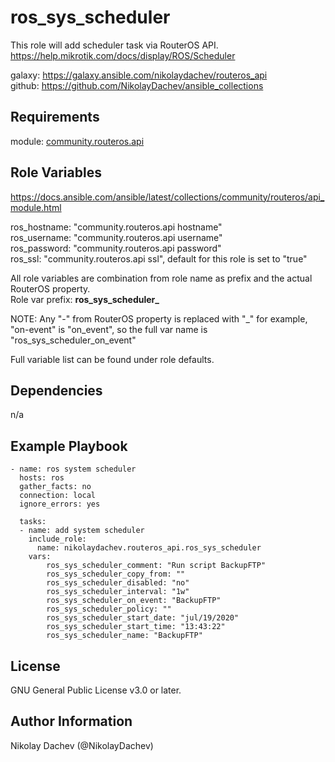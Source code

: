 ros_sys_scheduler
=========
This role will add scheduler task via RouterOS API.  
https://help.mikrotik.com/docs/display/ROS/Scheduler  

galaxy: https://galaxy.ansible.com/nikolaydachev/routeros_api  
github: https://github.com/NikolayDachev/ansible_collections  

Requirements
------------

module: [community.routeros.api](https://galaxy.ansible.com/community/routeros)  

Role Variables
--------------

https://docs.ansible.com/ansible/latest/collections/community/routeros/api_module.html  

ros_hostname: "community.routeros.api hostname"  
ros_username: "community.routeros.api username"  
ros_password: "community.routeros.api password"  
ros_ssl: "community.routeros.api ssl", default for this role is set to "true"  

All role variables are combination from role name as prefix and the actual RouterOS property.  
Role var prefix: **ros_sys_scheduler_**  

NOTE: Any "-" from RouterOS property is replaced with "_" for example, "on-event" is "on_event", so the full var name is "ros_sys_scheduler_on_event"  

Full variable list can be found under role defaults.  

Dependencies
------------

n/a

Example Playbook
----------------
```
- name: ros system scheduler 
  hosts: ros
  gather_facts: no
  connection: local
  ignore_errors: yes
  
  tasks:
  - name: add system scheduler
    include_role: 
      name: nikolaydachev.routeros_api.ros_sys_scheduler
    vars:
        ros_sys_scheduler_comment: "Run script BackupFTP"
        ros_sys_scheduler_copy_from: ""
        ros_sys_scheduler_disabled: "no"
        ros_sys_scheduler_interval: "1w"
        ros_sys_scheduler_on_event: "BackupFTP"
        ros_sys_scheduler_policy: ""
        ros_sys_scheduler_start_date: "jul/19/2020"
        ros_sys_scheduler_start_time: "13:43:22"
        ros_sys_scheduler_name: "BackupFTP"
```
License
-------

GNU General Public License v3.0 or later.

Author Information
------------------

Nikolay Dachev (@NikolayDachev)